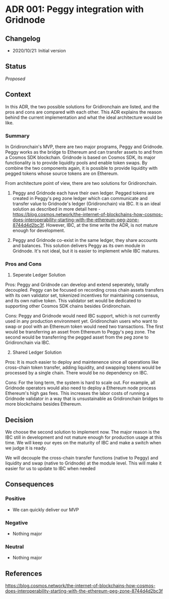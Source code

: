 # ADR 001: Peggy integration with Gridnode

## Changelog

- 2020/10/21: Initial version

## Status

*Proposed*

## Context
In this ADR, the two possible solutions for Gridironchain are listed, and the pros and cons are compared with each other. This ADR explains the reason behind the current implementation and what the ideal architecture would be like.
### Summary

In Gridironchain's MVP, there are two major programs, Peggy and Gridnode. Peggy works as the bridge to Ethereum and can transfer assets to and from a Cosmos SDK blockchain. Gridnode is based on Cosmos SDK, its major functionality is to provide liquidity pools and enable token swaps. By combine the two components again, it is possible to provide liquidity with pegged tokens whose source tokens are on Ethereum. 

From architecture point of view, there are two solutions for Gridironchain.
1. Peggy and Gridnode each have their own ledger.  Pegged tokens are created in Peggy's peg zone ledger which can communicate and transfer value to Gridnode's ledger (Gridironchain) via IBC. It is an ideal solution as described in more detail here - https://blog.cosmos.network/the-internet-of-blockchains-how-cosmos-does-interoperability-starting-with-the-ethereum-peg-zone-8744d4d2bc3f. However, IBC, at the time write the ADR, is not mature enough for development. 

2. Peggy and Gridnode co-exist in the same ledger, they share accounts and balances. This solution delivers Peggy as its own module in Gridnode.  It's not ideal, but it is easier to implement while IBC matures.

### Pros and Cons

1. Seperate Ledger Solution

Pros: Peggy and Gridnode can develop and extend seperately, totally decoupled. Peggy can be focused on recording cross chain assets transfers with its own validator set, tokenized incentives for maintaining consensus, and its own native token.  This validator set would be dedicated to supporting other Cosmos SDK chains besides Gridironchain.

Cons: Peggy and Gridnode would need IBC support, which is not currently used in any production environment yet.  Gridironchain users who want to swap or pool with an Ethereum token would need two transactions.  The first would be transferring an asset from Ethereum to Peggy's peg zone.  The second would be transferring the pegged asset from the peg zone to Gridironchain via IBC.

2. Shared Ledger Solution

Pros: It is much easier to deploy and maintenence since all operations like cross-chain token transfer, adding liquidity, and swapping tokens would be processed by a single chain.  There would be no dependency on IBC.

Cons: For the long term, the system is hard to scale out. For example, all Gridnode operators would also need to deploy a Ethereum node process Ethereum's high gas fees.  This increases the labor costs of running a Gridnode validator in a way that is unsustainable as Gridironchain bridges to more blockchains besides Ethereum.

## Decision
We choose the second solution to implement now. The major reason is the IBC still in development and not mature enough for production usage at this time. We will keep our eyes on the maturity of IBC and make a switch when we judge it is ready.

We will decouple the cross-chain transfer functions (native to Peggy) and liquidity and swap (native to Gridnode) at the module level. This will make it easier for us to update to IBC when needed

## Consequences

### Positive

- We can quickly deliver our MVP

### Negative

- Nothing major

### Neutral

- Nothing major

## References

https://blog.cosmos.network/the-internet-of-blockchains-how-cosmos-does-interoperability-starting-with-the-ethereum-peg-zone-8744d4d2bc3f
